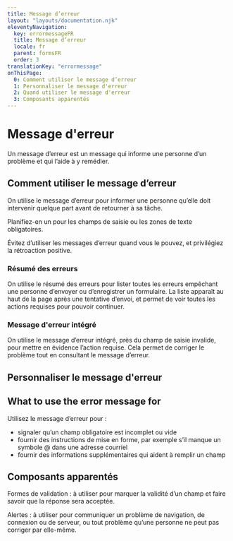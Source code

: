 ```yaml
---
title: Message d’erreur
layout: "layouts/documentation.njk"
eleventyNavigation:
  key: errormessageFR
  title: Message d’erreur
  locale: fr
  parent: formsFR
  order: 3
translationKey: "errormessage"
onThisPage:
  0: Comment utiliser le message d’erreur
  1: Personnaliser le message d'erreur
  2: Quand utiliser le message d'erreur
  3: Composants apparentés
---
```


# Message d'erreur

Un message d’erreur est un message qui informe une personne d’un problème et qui l’aide à y remédier.

## Comment utiliser le message d’erreur

On utilise le message d’erreur pour informer une personne qu’elle doit intervenir quelque part avant de retourner à sa tâche.

Planifiez-en un pour les champs de saisie ou les zones de texte obligatoires.

Évitez d’utiliser les messages d’erreur quand vous le pouvez, et privilégiez la rétroaction positive.

### Résumé des erreurs

On utilise le résumé des erreurs pour lister toutes les erreurs empêchant une personne d’envoyer ou d’enregistrer un formulaire. La liste apparaît au haut de la page après une tentative d’envoi, et permet de voir toutes les actions requises pour pouvoir continuer.

### Message d'erreur intégré

On utilise le message d’erreur intégré, près du champ de saisie invalide, pour mettre en évidence l’action requise. Cela permet de corriger le problème tout en consultant le message d’erreur.

## Personnaliser le message d'erreur

## What to use the error message for

Utilisez le message d’erreur pour :

- signaler qu’un champ obligatoire est incomplet ou vide
- fournir des instructions de mise en forme, par exemple s’il manque un symbole @ dans une adresse courriel
- fournir des informations supplémentaires qui aident à remplir un champ

## Composants apparentés

Formes de validation : à utiliser pour marquer la validité d’un champ et faire savoir que la réponse sera acceptée.

Alertes : à utiliser pour communiquer un problème de navigation, de connexion ou de serveur, ou tout problème qu’une personne ne peut pas corriger par elle-même.

